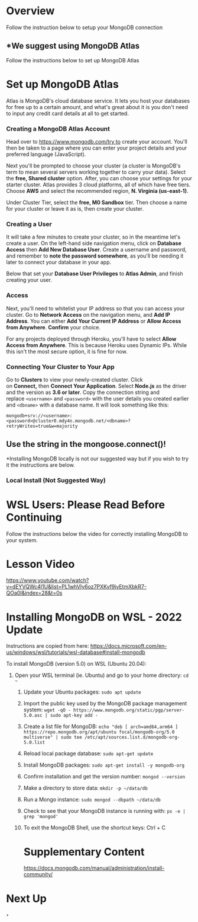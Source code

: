 


# Overview

Follow the instruction below to setup your MongoDB connection

## *We suggest using MongoDB Atlas

Follow the instructions below to set up MongoDB Atlas

# **Set up MongoDB Atlas**

Atlas is MongoDB's cloud database service. It lets you host your databases for free up to a certain amount, and what's great about it is you don't need to input any credit card details at all to get started.

### **Creating a MongoDB Atlas Account**

Head over to https://www.mongodb.com/try to create your account. You'll then be taken to a page where you can enter your project details and your preferred language (JavaScript).

Next you'll be prompted to choose your cluster (a cluster is MongoDB's term to mean several servers working together to carry your data). Select the **free, Shared cluster** option. After, you can choose your settings for your starter cluster. Atlas provides 3 cloud platforms, all of which have free tiers. Choose **AWS** and select the recommended region, **N. Virginia (us-east-1)**.

Under Cluster Tier, select the **free, M0 Sandbox** tier. Then choose a name for your cluster or leave it as is, then create your cluster.

### **Creating a User**

It will take a few minutes to create your cluster, so in the meantime let's create a user. On the left-hand side navigation menu, click on **Database Access** then **Add New Database User**. Create a username and password, and remember to **note the password somewhere**, as you'll be needing it later to connect your database in your app.

Below that set your **Database User Privileges** to **Atlas Admin**, and finish creating your user.

### **Access**

Next, you'll need to whitelist your IP address so that you can access your cluster. Go to **Network Access** on the navigation menu, and **Add IP Address**. You can either **Add Your Current IP Address** or **Allow Access from Anywhere**. **Confirm** your choice.

For any projects deployed through Heroku, you'll have to select **Allow Access from Anywhere**. This is because Heroku uses Dynamic IPs. While this isn't the most secure option, it is fine for now.

### **Connecting Your Cluster to Your App**

Go to **Clusters** to view your newly-created cluster. Click on **Connect,** then **Connect Your Application**. Select **Node.js** as the driver and the version as **3.6 or later**. Copy the connection string and replace `<username>` and `<password>` with the user details you created earlier and `<dbname>` with a database name. It will look something like this:

`mongodb+srv://<username>:<password>@cluster0.mdy4n.mongodb.net/<dbname>?retryWrites=true&w=majority`

## Use the string in the mongoose.connect()!

*Installing MongoDB locally is not our suggested way but if you wish to try it the instructions are below.

### Local Install (Not Suggested Way)

# WSL Users: Please Read Before Continuing

Follow the instructions below the video for correctly installing MongoDB to your system.

# Lesson Video

https://www.youtube.com/watch?v=dEYVQWc4I1U&list=PL1whVIy6oz7PXKvf9ivEtmXbkR7-QOa0I&index=28&t=0s

# Installing MongoDB on WSL - 2022 Update

Instructions are copied from here: https://docs.microsoft.com/en-us/windows/wsl/tutorials/wsl-database#install-mongodb

To install MongoDB (version 5.0) on WSL (Ubuntu 20.04):

1. Open your WSL terminal (ie. Ubuntu) and go to your home directory: `cd ~`
    1. Update your Ubuntu packages: `sudo apt update`
    2. Import the public key used by the MongoDB package management system: `wget -qO - https://www.mongodb.org/static/pgp/server-5.0.asc | sudo apt-key add -`
    3. Create a list file for MongoDB: `echo "deb [ arch=amd64,arm64 ] https://repo.mongodb.org/apt/ubuntu focal/mongodb-org/5.0 multiverse" | sudo tee /etc/apt/sources.list.d/mongodb-org-5.0.list`
    4. Reload local package database: `sudo apt-get update`
    5. Install MongoDB packages: `sudo apt-get install -y mongodb-org`
    6. Confirm installation and get the version number: `mongod --version`
    7. Make a directory to store data: `mkdir -p ~/data/db`
    8. Run a Mongo instance: `sudo mongod --dbpath ~/data/db`
    9. Check to see that your MongoDB instance is running with: `ps -e | grep 'mongod'`
    10. To exit the MongoDB Shell, use the shortcut keys: Ctrl + C
        
        # Supplementary Content
        
        https://docs.mongodb.com/manual/administration/install-community/
        

# Next Up

‣